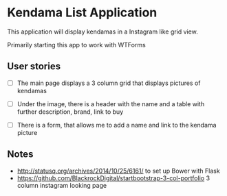 # Kendama List Application

This application will display kendamas in a Instagram like grid view.

Primarily starting this app to work with WTForms

## User stories

* [ ] The main page displays a 3 column grid that displays pictures of kendamas
* [ ] Under the image, there is a header with the name and a table with further description, brand, link to buy
* [ ] There is a form, that allows me to add a name and link to the kendama picture


## Notes

* http://statusq.org/archives/2014/10/25/6161/ to set up Bower with Flask
* https://github.com/BlackrockDigital/startbootstrap-3-col-portfolio 3 column instagram looking page
